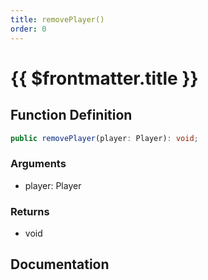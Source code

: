 ```yaml
---
title: removePlayer()
order: 0
---
```


# {{ $frontmatter.title }}

## Function Definition

```ts
public removePlayer(player: Player): void;
```

### Arguments

* player: Player

### Returns

* void

## Documentation

<!--@include: ./parts/removePlayer.md-->

